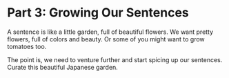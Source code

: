 # Part 3: Growing Our Sentences

A sentence is like a little garden, full of beautiful flowers. We want pretty flowers, full of colors and beauty. Or some of you might want to grow tomatoes too. 

The point is, we need to venture further and start spicing up our sentences. Curate this beautiful Japanese garden.